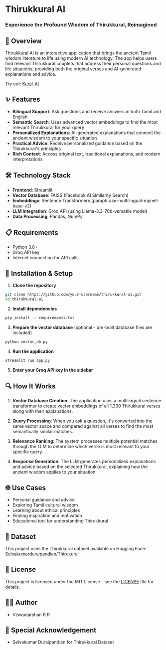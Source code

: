 # Thirukkural AI
### **Experience the Profound Wisdom of Thirukkural, Reimagined**

## 📖 Overview

Thirukkural AI is an interactive application that brings the ancient Tamil wisdom literature to life using modern AI technology. The app helps users find relevant Thirukkural couplets that address their personal questions and life situations, providing both the original verses and AI-generated explanations and advice.

Try out: [Kural-AI](https://kural-ai.streamlit.app/)

## ✨ Features

- **Bilingual Support**: Ask questions and receive answers in both Tamil and English
- **Semantic Search**: Uses advanced vector embeddings to find the most relevant Thirukkural for your query
- **Personalized Explanations**: AI-generated explanations that connect the ancient wisdom to your specific situation
- **Practical Advice**: Receive personalized guidance based on the Thirukkural's principles
- **Rich Context**: Access original text, traditional explanations, and modern interpretations

## 🛠️ Technology Stack

- **Frontend**: Streamlit
- **Vector Database**: FAISS (Facebook AI Similarity Search)
- **Embeddings**: Sentence Transformers (paraphrase-multilingual-mpnet-base-v2)
- **LLM Integration**: Groq API (using Llama-3.3-70b-versatile model)
- **Data Processing**: Pandas, NumPy

## 📋 Requirements

- Python 3.8+
- Groq API key
- Internet connection for API calls

## 🚀 Installation & Setup

1. **Clone the repository**

```bash
git clone https://github.com/your-username/thirukkural-ai.git
cd thirukkural-ai
```

2. **Install dependencies**

```bash
pip install -r requirements.txt
```

3. **Prepare the vector database** (optional - pre-built database files are included)

```bash
python vector_db.py
```

4. **Run the application**

```bash
streamlit run app.py
```

5. **Enter your Groq API key in the sidebar**

## 🔍 How It Works

1. **Vector Database Creation**: The application uses a multilingual sentence transformer to create vector embeddings of all 1,330 Thirukkural verses along with their explanations.

2. **Query Processing**: When you ask a question, it's converted into the same vector space and compared against all verses to find the most semantically similar matches.

3. **Relevance Ranking**: The system processes multiple potential matches through the LLM to determine which verse is most relevant to your specific query.

4. **Response Generation**: The LLM generates personalized explanations and advice based on the selected Thirukkural, explaining how the ancient wisdom applies to your situation.

## 🌐 Use Cases

- Personal guidance and advice
- Exploring Tamil cultural wisdom
- Learning about ethical principles
- Finding inspiration and motivation
- Educational tool for understanding Thirukkural

## 🧠 Dataset

This project uses the Thirukkural dataset available on Hugging Face:
[Selvakumarduraipandian/Thirukural](https://huggingface.co/datasets/Selvakumarduraipandian/Thirukural)

## 📝 License

This project is licensed under the MIT License - see the [LICENSE](LICENSE) file for details.

## 👨‍💻 Author

- Viswadarshan R R

## 🙏 Special Acknowledgement

- Selvakumar Duraipandian for Thirukkural Dataset
